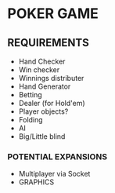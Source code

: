 # POKER GAME

## REQUIREMENTS
 - Hand Checker
 - Win checker
 - Winnings distributer
 - Hand Generator
 - Betting
 - Dealer (for Hold'em)
 - Player objects?
 - Folding
 - AI
 - Big/Little blind
 

### POTENTIAL EXPANSIONS
 - Multiplayer via Socket
 - GRAPHICS

